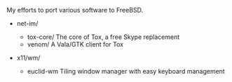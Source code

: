 My efforts to port various software to FreeBSD.

- net-im/
    - tox-core/     The core of Tox, a free Skype replacement
    - venom/        A Vala/GTK client for Tox

- x11/wm/
    - euclid-wm     Tiling window manager with easy keyboard management
